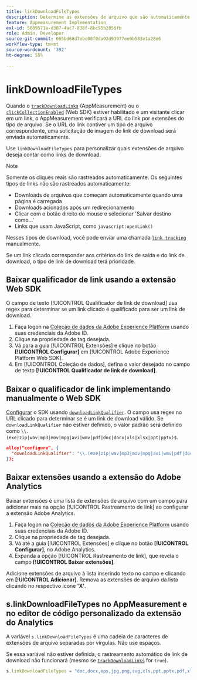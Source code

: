 ```yaml
---
title: linkDownloadFileTypes
description: Determine as extensões de arquivo que são automaticamente rastreadas como links de download.
feature: Appmeasurement Implementation
exl-id: 5089571a-d387-4ac7-838f-8bc95b2856fb
role: Admin, Developer
source-git-commit: 665bd68d7ebc08f0da02d93977ee0b583e1a28e6
workflow-type: tm+mt
source-wordcount: '392'
ht-degree: 55%

---
```


# linkDownloadFileTypes

Quando o [`trackDownloadLinks`](trackdownloadlinks.md) (AppMeasurement) ou o [`clickCollectionEnabled`](trackdownloadlinks.md) (Web SDK) estiver habilitado e um visitante clicar em um link, o AppMeasurement verificará a URL do link por extensões do tipo de arquivo. Se o URL do link contiver um tipo de arquivo correspondente, uma solicitação de imagem do link de download será enviada automaticamente.

Use `linkDownloadFileTypes` para personalizar quais extensões de arquivo deseja contar como links de download.

>[!NOTE]
>
>Somente os cliques reais são rastreados automaticamente. Os seguintes tipos de links não são rastreados automaticamente:
>
>* Downloads de arquivos que começam automaticamente quando uma página é carregada
>* Downloads acionados após um redirecionamento
>* Clicar com o botão direito do mouse e selecionar &#39;Salvar destino como...&#39;
>* Links que usam JavaScript, como `javascript:openLink()`
>
>Nesses tipos de download, você pode enviar uma chamada [`link tracking`](../functions/tl-method.md) manualmente.

Se um link clicado corresponder aos critérios do link de saída e do link de download, o tipo de link de download terá prioridade.

## Baixar qualificador de link usando a extensão Web SDK

O campo de texto [!UICONTROL Qualificador de link de download] usa regex para determinar se um link clicado é qualificado para ser um link de download.

1. Faça logon na [Coleção de dados da Adobe Experience Platform](https://experience.adobe.com/br/data-collection) usando suas credenciais da Adobe ID.
1. Clique na propriedade de tag desejada.
1. Vá para a guia [!UICONTROL Extensões] e clique no botão **[!UICONTROL Configurar]** em [!UICONTROL Adobe Experience Platform Web SDK].
1. Em [!UICONTROL Coleção de dados], defina o valor desejado no campo de texto **[!UICONTROL Qualificador de link de download]**.

## Baixar o qualificador de link implementando manualmente o Web SDK

[Configurar](https://experienceleague.adobe.com/docs/experience-platform/edge/fundamentals/configuring-the-sdk.html?lang=pt-BR) o SDK usando [`downloadLinkQualifier`](https://experienceleague.adobe.com/docs/experience-platform/edge/data-collection/track-links.html?lang=pt-BR#automaticLinkTracking). O campo usa regex no URL clicado para determinar se é um link de download válido. Se `downloadLinkQualifier` não estiver definido, o valor padrão será definido como `\\.(exe|zip|wav|mp3|mov|mpg|avi|wmv|pdf|doc|docx|xls|xlsx|ppt|pptx)$`.

```json
alloy("configure", {
  "downloadLinkQualifier": "\\.(exe|zip|wav|mp3|mov|mpg|avi|wmv|pdf|doc|docx|xls|xlsx|ppt|pptx)$"
});
```

## Baixar extensões usando a extensão do Adobe Analytics

Baixar extensões é uma lista de extensões de arquivo com um campo para adicionar mais na opção [!UICONTROL Rastreamento de link] ao configurar a extensão Adobe Analytics.

1. Faça logon na [Coleção de dados da Adobe Experience Platform](https://experience.adobe.com/data-collection) usando suas credenciais da Adobe ID.
2. Clique na propriedade de tag desejada.
3. Vá até a guia [!UICONTROL Extensões] e clique no botão **[!UICONTROL Configurar]**, no Adobe Analytics.
4. Expanda a opção [!UICONTROL Rastreamento de link], que revela o campo **[!UICONTROL Baixar extensões]**.

Adicione extensões de arquivo à lista inserindo texto no campo e clicando em **[!UICONTROL Adicionar]**. Remova as extensões de arquivo da lista clicando no respectivo ícone **&#39;X&#39;**.

## s.linkDownloadFileTypes no AppMeasurement e no editor de código personalizado da extensão do Analytics

A variável `s.linkDownloadFileTypes` é uma cadeia de caracteres de extensões de arquivo separadas por vírgulas. Não use espaços.

Se essa variável não estiver definida, o rastreamento automático de link de download não funcionará (mesmo se [`trackDownloadLinks`](trackdownloadlinks.md) for `true`).

```js
s.linkDownloadFileTypes = "doc,docx,eps,jpg,png,svg,xls,ppt,pptx,pdf,xlsx,tab,csv,zip,txt,vsd,vxd,xml,js,css,rar,exe,wma,mov,avi,wmv,mp3,wav,m4v";
```
